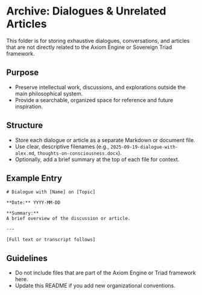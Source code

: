# Archive: Dialogues & Unrelated Articles

This folder is for storing exhaustive dialogues, conversations, and articles that are not directly related to the Axiom Engine or Sovereign Triad framework.

## Purpose
- Preserve intellectual work, discussions, and explorations outside the main philosophical system.
- Provide a searchable, organized space for reference and future inspiration.

## Structure
- Store each dialogue or article as a separate Markdown or document file.
- Use clear, descriptive filenames (e.g., `2025-09-19-dialogue-with-alex.md`, `thoughts-on-consciousness.docx`).
- Optionally, add a brief summary at the top of each file for context.

## Example Entry

```
# Dialogue with [Name] on [Topic]

**Date:** YYYY-MM-DD

**Summary:**
A brief overview of the discussion or article.

---

[Full text or transcript follows]
```

## Guidelines
- Do not include files that are part of the Axiom Engine or Triad framework here.
- Update this README if you add new organizational conventions.
